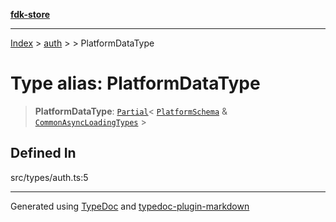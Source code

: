 [**fdk-store**](../../../README.md)
***

[Index](../../../API.md) > [auth](../../README.md) > [<internal>](../README.md) > PlatformDataType

# Type alias: PlatformDataType

> **PlatformDataType**: [`Partial`](../../../address/internal_/type-aliases/type-alias.Partial.md)\< [`PlatformSchema`](type-alias.PlatformSchema.md) & [`CommonAsyncLoadingTypes`](type-alias.CommonAsyncLoadingTypes.md) \>

## Defined In

src/types/auth.ts:5

***
Generated using [TypeDoc](https://typedoc.org/) and [typedoc-plugin-markdown](https://www.npmjs.com/package/typedoc-plugin-markdown)
